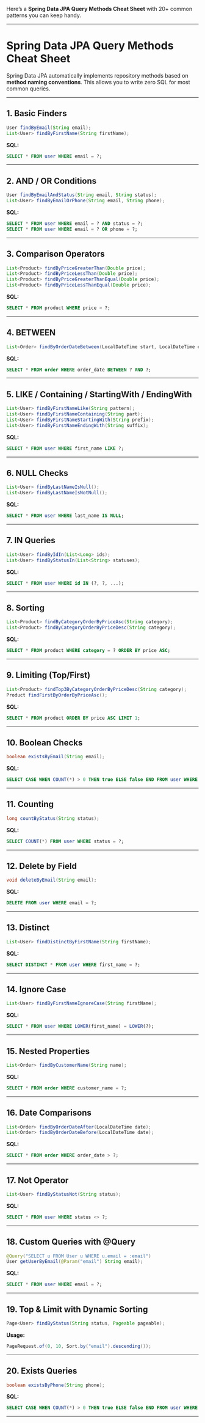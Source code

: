 Here’s a **Spring Data JPA Query Methods Cheat Sheet** with 20+ common patterns you can keep handy.

---

# **Spring Data JPA Query Methods Cheat Sheet**

Spring Data JPA automatically implements repository methods based on **method naming conventions**. This allows you to write zero SQL for most common queries.

---

## **1. Basic Finders**

```java
User findByEmail(String email);
List<User> findByFirstName(String firstName);
```

**SQL:**

```sql
SELECT * FROM user WHERE email = ?;
```

---

## **2. AND / OR Conditions**

```java
User findByEmailAndStatus(String email, String status);
List<User> findByEmailOrPhone(String email, String phone);
```

**SQL:**

```sql
SELECT * FROM user WHERE email = ? AND status = ?;
SELECT * FROM user WHERE email = ? OR phone = ?;
```

---

## **3. Comparison Operators**

```java
List<Product> findByPriceGreaterThan(Double price);
List<Product> findByPriceLessThan(Double price);
List<Product> findByPriceGreaterThanEqual(Double price);
List<Product> findByPriceLessThanEqual(Double price);
```

**SQL:**

```sql
SELECT * FROM product WHERE price > ?;
```

---

## **4. BETWEEN**

```java
List<Order> findByOrderDateBetween(LocalDateTime start, LocalDateTime end);
```

**SQL:**

```sql
SELECT * FROM order WHERE order_date BETWEEN ? AND ?;
```

---

## **5. LIKE / Containing / StartingWith / EndingWith**

```java
List<User> findByFirstNameLike(String pattern);
List<User> findByFirstNameContaining(String part);
List<User> findByFirstNameStartingWith(String prefix);
List<User> findByFirstNameEndingWith(String suffix);
```

**SQL:**

```sql
SELECT * FROM user WHERE first_name LIKE ?;
```

---

## **6. NULL Checks**

```java
List<User> findByLastNameIsNull();
List<User> findByLastNameIsNotNull();
```

**SQL:**

```sql
SELECT * FROM user WHERE last_name IS NULL;
```

---

## **7. IN Queries**

```java
List<User> findByIdIn(List<Long> ids);
List<User> findByStatusIn(List<String> statuses);
```

**SQL:**

```sql
SELECT * FROM user WHERE id IN (?, ?, ...);
```

---

## **8. Sorting**

```java
List<Product> findByCategoryOrderByPriceAsc(String category);
List<Product> findByCategoryOrderByPriceDesc(String category);
```

**SQL:**

```sql
SELECT * FROM product WHERE category = ? ORDER BY price ASC;
```

---

## **9. Limiting (Top/First)**

```java
List<Product> findTop3ByCategoryOrderByPriceDesc(String category);
Product findFirstByOrderByPriceAsc();
```

**SQL:**

```sql
SELECT * FROM product ORDER BY price ASC LIMIT 1;
```

---

## **10. Boolean Checks**

```java
boolean existsByEmail(String email);
```

**SQL:**

```sql
SELECT CASE WHEN COUNT(*) > 0 THEN true ELSE false END FROM user WHERE email = ?;
```

---

## **11. Counting**

```java
long countByStatus(String status);
```

**SQL:**

```sql
SELECT COUNT(*) FROM user WHERE status = ?;
```

---

## **12. Delete by Field**

```java
void deleteByEmail(String email);
```

**SQL:**

```sql
DELETE FROM user WHERE email = ?;
```

---

## **13. Distinct**

```java
List<User> findDistinctByFirstName(String firstName);
```

**SQL:**

```sql
SELECT DISTINCT * FROM user WHERE first_name = ?;
```

---

## **14. Ignore Case**

```java
List<User> findByFirstNameIgnoreCase(String firstName);
```

**SQL:**

```sql
SELECT * FROM user WHERE LOWER(first_name) = LOWER(?);
```

---

## **15. Nested Properties**

```java
List<Order> findByCustomerName(String name);
```

**SQL:**

```sql
SELECT * FROM order WHERE customer_name = ?;
```

---

## **16. Date Comparisons**

```java
List<Order> findByOrderDateAfter(LocalDateTime date);
List<Order> findByOrderDateBefore(LocalDateTime date);
```

**SQL:**

```sql
SELECT * FROM order WHERE order_date > ?;
```

---

## **17. Not Operator**

```java
List<User> findByStatusNot(String status);
```

**SQL:**

```sql
SELECT * FROM user WHERE status <> ?;
```

---

## **18. Custom Queries with @Query**

```java
@Query("SELECT u FROM User u WHERE u.email = :email")
User getUserByEmail(@Param("email") String email);
```

**SQL:**

```sql
SELECT * FROM user WHERE email = ?;
```

---

## **19. Top & Limit with Dynamic Sorting**

```java
Page<User> findByStatus(String status, Pageable pageable);
```

**Usage:**

```java
PageRequest.of(0, 10, Sort.by("email").descending());
```

---

## **20. Exists Queries**

```java
boolean existsByPhone(String phone);
```

**SQL:**

```sql
SELECT CASE WHEN COUNT(*) > 0 THEN true ELSE false END FROM user WHERE phone = ?;
```

---

